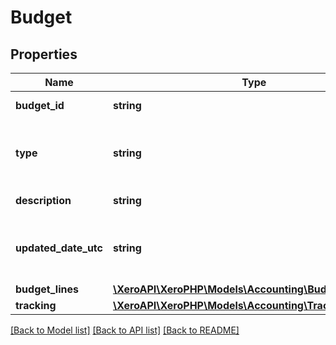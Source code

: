 # Budget

## Properties
Name | Type | Description | Notes
------------ | ------------- | ------------- | -------------
**budget_id** | **string** | Xero identifier | [optional] 
**type** | **string** | Type of Budget. OVERALL or TRACKING | [optional] 
**description** | **string** | The Budget description | [optional] 
**updated_date_utc** | **string** | UTC timestamp of last update to budget | [optional] 
**budget_lines** | [**\XeroAPI\XeroPHP\Models\Accounting\BudgetLines**](BudgetLines.md) |  | [optional] 
**tracking** | [**\XeroAPI\XeroPHP\Models\Accounting\TrackingCategory**](TrackingCategory.md) |  | [optional] 

[[Back to Model list]](../README.md#documentation-for-models) [[Back to API list]](../README.md#documentation-for-api-endpoints) [[Back to README]](../README.md)


